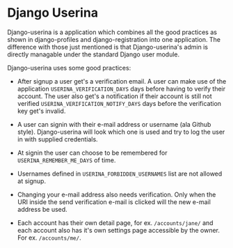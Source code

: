 # Django Userina

Django-userina is a application which combines all the good practices as shown
in django-profiles and django-registration into one application. The difference
with those just mentioned is that Django-userina's admin is directly managable
under the standard Django user module.

Django-userina uses some good practices:

- After signup a user get's a verification email. A user can make use of the
  application ``USERINA_VERIFICATION_DAYS`` days before having to verify their
  account.  The user also get's a notification if their account is still not
  verified ``USERINA_VERIFICATION_NOTIFY_DAYS`` days before the verification
  key get's invalid.

- A user can signin with their e-mail address or username (ala Github style).
  Django-userina will look which one is used and try to log the user in with
  supplied credentials.

- At signin the user can choose to be remembered for
  ``USERINA_REMEMBER_ME_DAYS`` of time.

- Usernames defined in ``USERINA_FORBIDDEN_USERNAMES`` list are not allowed at
  signup.

- Changing your e-mail address also needs verification. Only when the URI
  inside the send verification e-mail is clicked will the new e-mail address be
  used.

- Each account has their own detail page, for ex. ``/accounts/jane/`` and each
  account also has it's own settings page accessible by the owner. For ex.
  ``/accounts/me/``.
